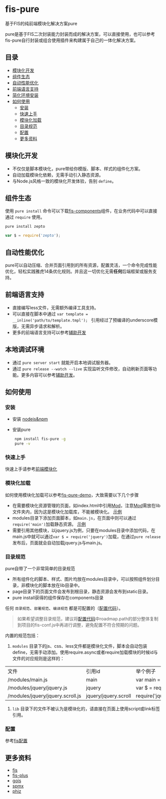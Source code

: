 fis-pure
====

基于FIS的纯前端模块化解决方案pure

pure是基于FIS二次封装能力封装而成的解决方案，可以直接使用，也可以参考fis-pure自行封装或组合使用插件来构建属于自己的一体化解决方案。

## 目录
* [模块化开发](#模块化开发)
* [组件生态](#组件生态)
* [自动性能优化](#自动性能优化)
* [前端语言支持](#前端语言支持)
* [简化环境安装](#简化环境安装)
* [如何使用](#如何使用)
  * [安装](#安装)
  * [快速上手](#快速上手)
  * [模块化加载](#模块化加载)
  * [目录规范](#目录规范)
  * [配置](#配置)
  * [更多资料](#更多资料)


## 模块化开发

* 不仅仅是脚本模块化，pure带给你模版、脚本、样式的组件化方案。
* 自动加载模块化依赖，无需手动引入静态资源。
* 与Node.js风格一致的模块化开发体验，告别 ```define```。

## 组件生态

使用 `pure install` 命令可以下载[fis-components](https://github.com/fis-components)组件，在业务代码中可以直接通过 `require` 使用。

```bash
pure install zepto
```

```javascript
var $ = require('zepto');
```

## 自动性能优化

pure可以自动压缩、合并页面引用到的所有资源，配置灵活，一个命令完成性能优化，轻松实践雅虎14条优化规则。并且这一切优化无需**任何**后端框架或服务支持。

## 前端语言支持

* 直接编写less文件，无需额外编译工具支持。
* 可以直接在脚本中通过 ```var template = __inline('path/to/template.tmpl'); ``` 引用经过了预编译的underscore模版，无需异步请求和解析。
* 更多的前端语言支持可以参考[辅助开发](http://fis.baidu.com/docs/beginning/assist.html)

## 本地调试环境

* 通过 `pure server start` 就能开启本地调试服务器。
* 通过 `pure release --watch --live` 实现监听文件修改，自动刷新页面等功能。更多内容可以参考[辅助开发](http://fis.baidu.com/docs/beginning/assist.html)。

## 如何使用

### 安装
* 安装 [nodejs&npm](http://nodejs.org/)
* 安装pure

   ```bash
    npm install fis-pure -g
    pure -v
   ```

### 快速上手

快速上手请参考[前端模块化](http://fis.baidu.com/docs/advance/modjs-solution.html)

### 模块化加载

如何使用模块化加载可以参考[fis-pure-demo](https://github.com/hefangshi/fis-pure-demo)，大致需要以下几个步骤

* 在需要模块化资源管理的页面，如index.html中引用[Mod](https://github.com/fex-team/mod)，注意[Mod](https://github.com/fex-team/mod)需放在lib文件夹内，因为这是模块化加载库，不能被模块化。 [示例](https://github.com/hefangshi/fis-pure-demo/blob/master/index.html#L7)
* modules目录下添加页面脚本，如`main.js`，在页面中则可以通过`require('main')`加载静态资源。 [示例](https://github.com/hefangshi/fis-pure-demo/blob/master/index.html#L31-L33)
* 需要引用其他模块，以jquery.js为例，只要在modules目录中添加代码，在main.js中就可以通过`var $ = require('jquery')`加载，在通过`pure release`发布后，页面就会自动加载jquery.js与main.js。

### 目录规范

pure自带了一个非常简单的目录规范

* 所有组件化的脚本、样式、图片均放在modules目录中，可以按照组件划分目录，非模块化的脚本放在lib目录中。
* page目录下的页面文件会发布到根目录，静态资源会发布到static目录。
* pure install获得的组件保存在components目录

任何 ``目录规范``、``部署规范``、``编译规范`` 都是可配置的（[配置代码](https://github.com/fex-team/fis-pure/blob/master/pure.js#L27-L74)）。

> 如果希望调整目录规范，建议将[配置代码](https://github.com/fex-team/fis-pure/blob/master/pure.js#L27-L74)中roadmap.path的部分整体复制到项目的fis-conf.js中再进行调整，避免配置不符合预期的问题。

内置的规范包括：

1. ``modules`` 目录下的js、css、less文件都是模块化文件，脚本会自动包装define，无需手动添加。使用require.async或者require加载模块的时候id与文件的对应规则是这样的：
<table>
    <tr>
        <td>文件</td>
        <td>引用id</td>
        <td>举个例子</td>
    </tr>
    <tr>
        <td>/modules/main.js</td>
        <td>main</td>
        <td>var main = require('main');</td>
    </tr>
    <tr>
        <td>/modules/jquery/jquery.js</td>
        <td>jquery</td>
        <td>var $ = require('jquery');</td>
    </tr>
    <tr>
        <td>/modules/jquery/jquery.scroll.js</td>
        <td>jquery/jquery.scroll</td>
        <td>require('jquery/jquery.scroll');</td>
    </tr>
</table>

1.  ``lib`` 目录下的文件不被认为是模块化的，请直接在页面上使用script或link标签引用。

### 配置

参考[fis配置](http://fis.baidu.com/docs/api/fis-conf.html)

## 更多资料

* [fis](https://github.com/fex-team/fis)
* [fis-plus](https://github.com/fex-team/fis-plus)
* [gois](https://github.com/xiangshouding/gois)
* [spmx](https://github.com/fouber/spmx/)
* [phiz](https://github.com/fouber/phiz/)
